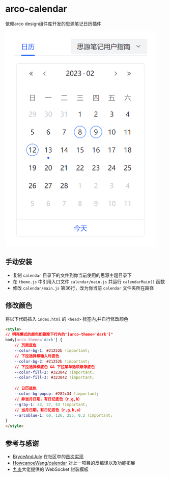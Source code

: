 # arco-calendar

依赖arco design组件库开发的思源笔记日历插件

![预览图](preview.png)

## 手动安装

- 复制 `calendar` 目录下的文件到你当前使用的思源主题目录下
- 在 `theme.js` 中引用入口文件 `calendar/main.js` 并运行 `calendarMain()` 函数
- 修改 `calendar/main.js` 第36行，改为你当前 `calendar` 文件夹所在路径

## 修改颜色

将以下代码插入 `index.html` 的 `<head>` 标签内,并自行修改颜色

```html
<style>
// 明亮模式的颜色即删除下行内的"[arco-theme='dark']"
body[arco-theme='dark'] {
    // 页面底色
    --color-bg-1: #21252b !important;
    // 下拉选择框输入时底色
    --color-bg-2: #21252b !important;
    // 下拉选择框底色 && 下拉菜单选项悬浮底色
    --color-fill-2: #323842 !important;
    --color-fill-3: #323842 !important;

    // 日历底色
    --color-bg-popup: #282c34 !important;
    // 非当月日期，有日记底色（r,g,b）
    --gray-1: 33, 37, 43 !important;
    // 当月日期，有日记底色（r,g,b,a）
    --arcoblue-1: 60, 126, 255, 0.2 !important;
}
</style>
```

## 参考与感谢

- [BryceAndJuly](https://github.com/BryceAndJuly) 在社区中的[首次实现](https://ld246.com/article/1662969146166)
- [HowcanoeWang/calendar](https://github.com/HowcanoeWang/calendar) 对上一项目的反编译以及功能拓展
- [九炎](https://github.com/leolee9086)大佬提供的 WebSocket 封装模板
